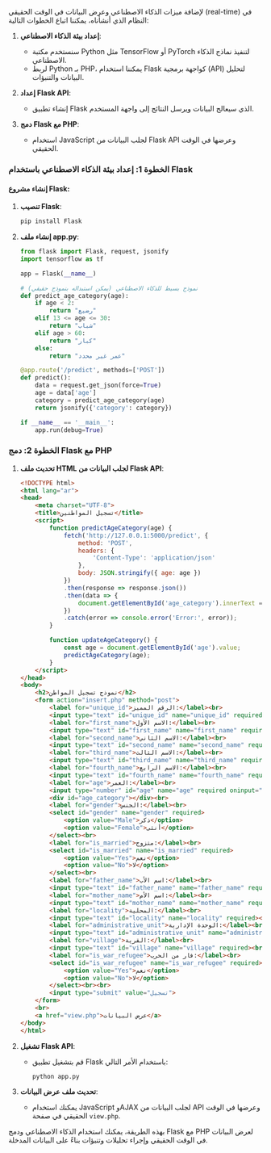 لإضافة ميزات الذكاء الاصطناعي وعرض البيانات في الوقت الحقيقي (real-time) في النظام الذي أنشأناه، يمكننا اتباع الخطوات التالية:

1. **إعداد بيئة الذكاء الاصطناعي**:
   - سنستخدم مكتبة Python مثل TensorFlow أو PyTorch لتنفيذ نماذج الذكاء الاصطناعي.
   - لربط Python بـ PHP، يمكننا استخدام Flask كواجهة برمجية (API) لتحليل البيانات والتنبؤات.

2. **إعداد Flask API**:
   - إنشاء تطبيق Flask الذي سيعالج البيانات ويرسل النتائج إلى واجهة المستخدم.

3. **دمج Flask مع PHP**:
   - استخدام JavaScript لجلب البيانات من Flask API وعرضها في الوقت الحقيقي.

### الخطوة 1: إعداد بيئة الذكاء الاصطناعي باستخدام Flask

#### إنشاء مشروع Flask:

1. **تنصيب Flask**:
   ```bash
   pip install Flask
   ```

2. **إنشاء ملف app.py**:
   ```python
   from flask import Flask, request, jsonify
   import tensorflow as tf

   app = Flask(__name__)

   # نموذج بسيط للذكاء الاصطناعي (يمكن استبداله بنموذج حقيقي)
   def predict_age_category(age):
       if age < 2:
           return "رضيع"
       elif 13 <= age <= 30:
           return "شباب"
       elif age > 60:
           return "كبار"
       else:
           return "عمر غير محدد"

   @app.route('/predict', methods=['POST'])
   def predict():
       data = request.get_json(force=True)
       age = data['age']
       category = predict_age_category(age)
       return jsonify({'category': category})

   if __name__ == '__main__':
       app.run(debug=True)
   ```

### الخطوة 2: دمج Flask مع PHP

1. **تحديث ملف HTML لجلب البيانات من Flask API**:
   ```html
   <!DOCTYPE html>
   <html lang="ar">
   <head>
       <meta charset="UTF-8">
       <title>تسجيل المواطنين</title>
       <script>
           function predictAgeCategory(age) {
               fetch('http://127.0.0.1:5000/predict', {
                   method: 'POST',
                   headers: {
                       'Content-Type': 'application/json'
                   },
                   body: JSON.stringify({ age: age })
               })
               .then(response => response.json())
               .then(data => {
                   document.getElementById('age_category').innerText = 'الفئة العمرية: ' + data.category;
               })
               .catch(error => console.error('Error:', error));
           }

           function updateAgeCategory() {
               const age = document.getElementById('age').value;
               predictAgeCategory(age);
           }
       </script>
   </head>
   <body>
       <h2>نموذج تسجيل المواطن</h2>
       <form action="insert.php" method="post">
           <label for="unique_id">الرقم المميز:</label><br>
           <input type="text" id="unique_id" name="unique_id" required><br>
           <label for="first_name">الاسم الأول:</label><br>
           <input type="text" id="first_name" name="first_name" required><br>
           <label for="second_name">الاسم الثاني:</label><br>
           <input type="text" id="second_name" name="second_name" required><br>
           <label for="third_name">الاسم الثالث:</label><br>
           <input type="text" id="third_name" name="third_name" required><br>
           <label for="fourth_name">الاسم الرابع:</label><br>
           <input type="text" id="fourth_name" name="fourth_name" required><br>
           <label for="age">العمر:</label><br>
           <input type="number" id="age" name="age" required oninput="updateAgeCategory()"><br>
           <div id="age_category"></div><br>
           <label for="gender">الجنس:</label><br>
           <select id="gender" name="gender" required>
               <option value="Male">ذكر</option>
               <option value="Female">أنثى</option>
           </select><br>
           <label for="is_married">متزوج:</label><br>
           <select id="is_married" name="is_married" required>
               <option value="Yes">نعم</option>
               <option value="No">لا</option>
           </select><br>
           <label for="father_name">اسم الأب:</label><br>
           <input type="text" id="father_name" name="father_name" required><br>
           <label for="mother_name">اسم الأم:</label><br>
           <input type="text" id="mother_name" name="mother_name" required><br>
           <label for="locality">المحلية:</label><br>
           <input type="text" id="locality" name="locality" required><br>
           <label for="administrative_unit">الوحدة الإدارية:</label><br>
           <input type="text" id="administrative_unit" name="administrative_unit" required><br>
           <label for="village">القرية:</label><br>
           <input type="text" id="village" name="village" required><br>
           <label for="is_war_refugee">فار من الحرب:</label><br>
           <select id="is_war_refugee" name="is_war_refugee" required>
               <option value="Yes">نعم</option>
               <option value="No">لا</option>
           </select><br><br>
           <input type="submit" value="تسجيل">
       </form>
       <br>
       <a href="view.php">عرض البيانات</a>
   </body>
   </html>
   ```

2. **تشغيل Flask API**:
   - قم بتشغيل تطبيق Flask باستخدام الأمر التالي:
     ```bash
     python app.py
     ```

3. **تحديث ملف عرض البيانات**:
   - يمكنك استخدام JavaScript وAJAX لجلب البيانات من API وعرضها في الوقت الحقيقي في صفحة `view.php`.

بهذه الطريقة، يمكنك استخدام الذكاء الاصطناعي ودمج Flask مع PHP لعرض البيانات في الوقت الحقيقي وإجراء تحليلات وتنبؤات بناءً على البيانات المدخلة.

